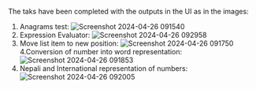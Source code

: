 The taks have been completed with the outputs in the UI as in the images:
1. Anagrams test:
![Screenshot 2024-04-26 091540](https://github.com/Jasmineb1/Tasks_assigned/assets/63485374/58fc9e75-faeb-442a-8603-2317d23942cb)
2. Expression Evaluator:
   ![Screenshot 2024-04-26 092958](https://github.com/Jasmineb1/Tasks_assigned/assets/63485374/ecc940ca-92ed-46c5-99f6-f3fd73515b00)
3. Move list item to new position:
 ![Screenshot 2024-04-26 091750](https://github.com/Jasmineb1/Tasks_assigned/assets/63485374/e513101f-64c2-40eb-aa55-ead4018d9add)
4.Conversion of number into word representation:
![Screenshot 2024-04-26 091853](https://github.com/Jasmineb1/Tasks_assigned/assets/63485374/7b8d1040-1b7d-4876-b18c-074796e0c6a9)
5. Nepali and International representation of numbers:
   ![Screenshot 2024-04-26 092005](https://github.com/Jasmineb1/Tasks_assigned/assets/63485374/b3fbac39-7265-42c4-b412-be5d532ffb50)
